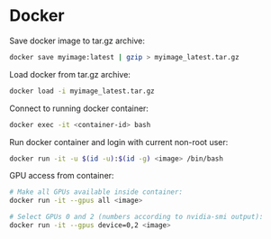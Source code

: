 # Docker

Save docker image to tar.gz archive:

```bash
docker save myimage:latest | gzip > myimage_latest.tar.gz
```

Load docker from tar.gz archive:
```bash
docker load -i myimage_latest.tar.gz
```

Connect to running docker container:

```bash
docker exec -it <container-id> bash
```

Run docker container and login with current non-root user:

```bash
docker run -it -u $(id -u):$(id -g) <image> /bin/bash
```

GPU access from container:
```bash
# Make all GPUs available inside container:
docker run -it --gpus all <image>

# Select GPUs 0 and 2 (numbers according to nvidia-smi output):
docker run -it --gpus device=0,2 <image>
```
